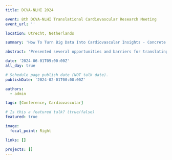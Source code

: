 ```yaml
---
title: DCVA-NLHI 2024

event: 8th DCVA-NLHI Translational Cardiovascular Research Meeting
event_url: ''

location: Utrecht, Netherlands

summary: 'How To Turn Big Data Into Cardiovascular Insights - Concrete Opportunities and Obstacles (Oral presentation)'

abstract: 'Presented several opportunities and barriers for translating large-scale cardiovascular data into actionable insights during an oral presentation at the 8th DCVA-NLHI Translational Cardiovascular Research Meeting.'

date: '2024-06-01T09:00:00Z'
all_day: true

# Schedule page publish date (NOT talk date).
publishDate: '2024-02-01T00:00:00Z'

authors:
  - admin

tags: [Conference, Cardiovascular]

# Is this a featured talk? (true/false)
featured: true

image:
  focal_point: Right

links: []

projects: []
---
```


